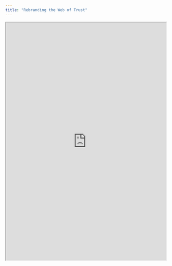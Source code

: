```yaml
---
title: "Rebranding the Web of Trust"
---
```



<iframe height="750" width="100%" src="https://ewelton.github.io/ktest/wiki.html#Rebranding%20the%20Web%20of%20Trust"></iframe>
